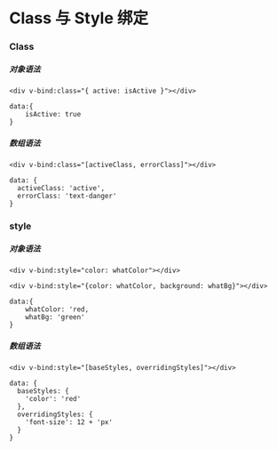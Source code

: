 # Class 与 Style 绑定

### Class

##### 对象语法

```
<div v-bind:class="{ active: isActive }"></div>

data:{
    isActive: true
}
```

##### 数组语法

```
<div v-bind:class="[activeClass, errorClass]"></div>

data: {
  activeClass: 'active',
  errorClass: 'text-danger'
}
```


### style 

##### 对象语法

```
<div v-bind:style="color: whatColor"></div>

<div v-bind:style="{color: whatColor, background: whatBg}"></div>

data:{
    whatColor: 'red,
    whatBg: 'green'
}
```


##### 数组语法

```
<div v-bind:style="[baseStyles, overridingStyles]"></div>

data: {
  baseStyles: {
    'color': 'red'
  },
  overridingStyles: {
    'font-size': 12 + 'px'
  }
}

```

